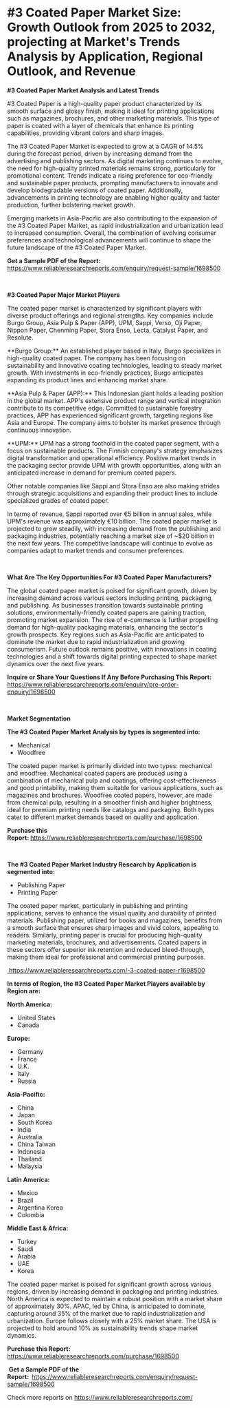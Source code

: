 <p><h1>#3 Coated Paper Market Size: Growth Outlook from 2025 to 2032, projecting at Market's Trends Analysis by Application, Regional Outlook, and Revenue</h1></p><p><strong>#3 Coated Paper Market Analysis and Latest Trends</strong></p>
<p><p>#3 Coated Paper is a high-quality paper product characterized by its smooth surface and glossy finish, making it ideal for printing applications such as magazines, brochures, and other marketing materials. This type of paper is coated with a layer of chemicals that enhance its printing capabilities, providing vibrant colors and sharp images.</p><p>The #3 Coated Paper Market is expected to grow at a CAGR of 14.5% during the forecast period, driven by increasing demand from the advertising and publishing sectors. As digital marketing continues to evolve, the need for high-quality printed materials remains strong, particularly for promotional content. Trends indicate a rising preference for eco-friendly and sustainable paper products, prompting manufacturers to innovate and develop biodegradable versions of coated paper. Additionally, advancements in printing technology are enabling higher quality and faster production, further bolstering market growth.</p><p>Emerging markets in Asia-Pacific are also contributing to the expansion of the #3 Coated Paper Market, as rapid industrialization and urbanization lead to increased consumption. Overall, the combination of evolving consumer preferences and technological advancements will continue to shape the future landscape of the #3 Coated Paper Market.</p></p>
<p><strong>Get a Sample PDF of the Report:&nbsp;</strong> <a href="https://www.reliableresearchreports.com/enquiry/request-sample/1698500?utm_campaign=2745&utm_medium=2&utm_source=Github&utm_content=ia&utm_term=27032025&utm_id=3-coated-paper">https://www.reliableresearchreports.com/enquiry/request-sample/1698500</a></p>
<p>&nbsp;</p>
<p><strong>#3 Coated Paper Major Market Players</strong></p>
<p><p>The coated paper market is characterized by significant players with diverse product offerings and regional strengths. Key companies include Burgo Group, Asia Pulp & Paper (APP), UPM, Sappi, Verso, Oji Paper, Nippon Paper, Chenming Paper, Stora Enso, Lecta, Catalyst Paper, and Resolute. </p><p>**Burgo Group:** An established player based in Italy, Burgo specializes in high-quality coated paper. The company has been focusing on sustainability and innovative coating technologies, leading to steady market growth. With investments in eco-friendly practices, Burgo anticipates expanding its product lines and enhancing market share.</p><p>**Asia Pulp & Paper (APP):** This Indonesian giant holds a leading position in the global market. APP's extensive product range and vertical integration contribute to its competitive edge. Committed to sustainable forestry practices, APP has experienced significant growth, targeting regions like Asia and Europe. The company aims to bolster its market presence through continuous innovation.</p><p>**UPM:** UPM has a strong foothold in the coated paper segment, with a focus on sustainable products. The Finnish company's strategy emphasizes digital transformation and operational efficiency. Positive market trends in the packaging sector provide UPM with growth opportunities, along with an anticipated increase in demand for premium coated papers.</p><p>Other notable companies like Sappi and Stora Enso are also making strides through strategic acquisitions and expanding their product lines to include specialized grades of coated paper.</p><p>In terms of revenue, Sappi reported over €5 billion in annual sales, while UPM's revenue was approximately €10 billion. The coated paper market is projected to grow steadily, with increasing demand from the publishing and packaging industries, potentially reaching a market size of ~$20 billion in the next few years. The competitive landscape will continue to evolve as companies adapt to market trends and consumer preferences.</p></p>
<p>&nbsp;</p>
<p><strong>What Are The Key Opportunities For #3 Coated Paper Manufacturers?</strong></p>
<p><p>The global coated paper market is poised for significant growth, driven by increasing demand across various sectors including printing, packaging, and publishing. As businesses transition towards sustainable printing solutions, environmentally-friendly coated papers are gaining traction, promoting market expansion. The rise of e-commerce is further propelling demand for high-quality packaging materials, enhancing the sector's growth prospects. Key regions such as Asia-Pacific are anticipated to dominate the market due to rapid industrialization and growing consumerism. Future outlook remains positive, with innovations in coating technologies and a shift towards digital printing expected to shape market dynamics over the next five years.</p></p>
<p><strong>Inquire or Share Your Questions If Any Before Purchasing This Report:</strong> <a href="https://www.reliableresearchreports.com/enquiry/pre-order-enquiry/1698500?utm_campaign=2745&utm_medium=2&utm_source=Github&utm_content=ia&utm_term=27032025&utm_id=3-coated-paper">https://www.reliableresearchreports.com/enquiry/pre-order-enquiry/1698500</a></p>
<p>&nbsp;</p>
<p><strong>Market Segmentation</strong></p>
<p><strong>The #3 Coated Paper Market Analysis by types is segmented into:</strong></p>
<p><ul><li>Mechanical</li><li>Woodfree</li></ul></p>
<p><p>The coated paper market is primarily divided into two types: mechanical and woodfree. Mechanical coated papers are produced using a combination of mechanical pulp and coatings, offering cost-effectiveness and good printability, making them suitable for various applications, such as magazines and brochures. Woodfree coated papers, however, are made from chemical pulp, resulting in a smoother finish and higher brightness, ideal for premium printing needs like catalogs and packaging. Both types cater to different market demands based on quality and application.</p></p>
<p><strong>Purchase this Report:&nbsp;</strong><a href="https://www.reliableresearchreports.com/purchase/1698500?utm_campaign=2745&utm_medium=2&utm_source=Github&utm_content=ia&utm_term=27032025&utm_id=3-coated-paper">https://www.reliableresearchreports.com/purchase/1698500</a></p>
<p>&nbsp;</p>
<p><strong>The #3 Coated Paper Market Industry Research by Application is segmented into:</strong></p>
<p><ul><li>Publishing Paper</li><li>Printing Paper</li></ul></p>
<p><p>The coated paper market, particularly in publishing and printing applications, serves to enhance the visual quality and durability of printed materials. Publishing paper, utilized for books and magazines, benefits from a smooth surface that ensures sharp images and vivid colors, appealing to readers. Similarly, printing paper is crucial for producing high-quality marketing materials, brochures, and advertisements. Coated papers in these sectors offer superior ink retention and reduced bleed-through, making them ideal for professional and commercial printing purposes.</p></p>
<p><a href="https://www.reliableresearchreports.com/-3-coated-paper-r1698500?utm_campaign=2745&utm_medium=2&utm_source=Github&utm_content=ia&utm_term=27032025&utm_id=3-coated-paper">&nbsp;https://www.reliableresearchreports.com/-3-coated-paper-r1698500</a></p>
<p><strong>In terms of Region, the #3 Coated Paper Market Players available by Region are:</strong></p>
<p>
    <p> <strong> North America: </strong>
        <ul>
            <li>United States</li>
            <li>Canada</li>
        </ul>
        </p> 
    <p> <strong> Europe: </strong>
        <ul>
            <li>Germany</li>
            <li>France</li>
            <li>U.K.</li>
            <li>Italy</li>
            <li>Russia</li>
        </ul>
        </p> 
    <p> <strong> Asia-Pacific: </strong>
        <ul>
            <li>China</li>
            <li>Japan</li>
            <li>South Korea</li>
            <li>India</li>
            <li>Australia</li>
            <li>China Taiwan</li>
            <li>Indonesia</li>
            <li>Thailand</li>
            <li>Malaysia</li>
        </ul>
        </p> 
    <p> <strong> Latin America: </strong>
        <ul>
            <li>Mexico</li>
            <li>Brazil</li>
            <li>Argentina Korea</li>
            <li>Colombia</li>
        </ul>
        </p> 
    <p> <strong> Middle East & Africa: </strong>
        <ul>
            <li>Turkey</li>
            <li>Saudi</li>
            <li>Arabia</li>
            <li>UAE</li>
            <li>Korea</li>
        </ul>
    </p>
    </p>
<p><p>The coated paper market is poised for significant growth across various regions, driven by increasing demand in packaging and printing industries. North America is expected to maintain a robust position with a market share of approximately 30%. APAC, led by China, is anticipated to dominate, capturing around 35% of the market due to rapid industrialization and urbanization. Europe follows closely with a 25% market share. The USA is projected to hold around 10% as sustainability trends shape market dynamics.</p></p>
<p><strong>Purchase this Report: </strong><a href="https://www.reliableresearchreports.com/purchase/1698500?utm_campaign=2745&utm_medium=2&utm_source=Github&utm_content=ia&utm_term=27032025&utm_id=3-coated-paper">https://www.reliableresearchreports.com/purchase/1698500</a></p>
<p>&nbsp;<strong>Get a Sample PDF of the Report:&nbsp;&nbsp;</strong><a href="https://www.reliableresearchreports.com/enquiry/request-sample/1698500?utm_campaign=2745&utm_medium=2&utm_source=Github&utm_content=ia&utm_term=27032025&utm_id=3-coated-paper">https://www.reliableresearchreports.com/enquiry/request-sample/1698500</a></p>
<p><strong></strong></p>
<p>Check more reports on <a href="https://www.reliableresearchreports.com/?utm_campaign=2745&utm_medium=2&utm_source=Github&utm_content=ia&utm_term=27032025&utm_id=3-coated-paper">https://www.reliableresearchreports.com/</a></p>